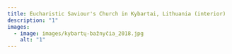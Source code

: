 ```yaml
---
title: Eucharistic Saviour's Church in Kybartai, Lithuania (interior)
description: "1"
images:
  - image: images/kybartų-bažnyčia_2018.jpg
    alt: "1"
---
```

